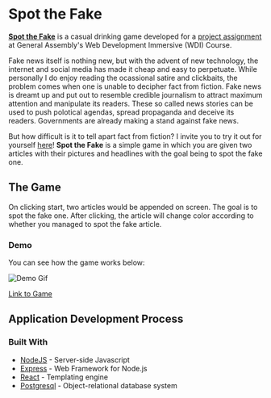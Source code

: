 # Spot the Fake
[**Spot the Fake**](https://spot-the-fake.herokuapp.com/) is a casual drinking game developed for a [project assignment](https://github.com/wdi-sg/wdi-16-collosal-banana/tree/master/project-2) at General Assembly's Web Development Immersive (WDI) Course.

Fake news itself is nothing new, but with the advent of new technology, the internet and social media has made it cheap and easy to perpetuate. While personally I do enjoy reading the ocassional satire and clickbaits, the problem comes when one is unable to decipher fact from fiction. Fake news is dreamt up and put out to resemble credible journalism to attract maximum attention and manipulate its readers. These so called news stories can be used to push polotical agendas, spread propaganda and deceive its readers. Governments are already making a stand against fake news.

But how difficult is it to tell apart fact from fiction? I invite you to try it out for yourself [here](https://spot-the-fake.herokuapp.com/)! **Spot the Fake** is a simple game in which you are given two articles with their pictures and headlines with the goal being to spot the fake one.

## The Game
On clicking start, two articles would be appended on screen. The goal is to spot the fake one. After clicking, the article will change color according to whether you managed to spot the fake article. 

### Demo
You can see how the game works below:

![Demo Gif](https://github.com/chrismintan/Spot-the-Fake/blob/master/public/demo.gif)

[Link to Game](https://spot-the-fake.herokuapp.com/) 

## Application Development Process
### Built With
* [NodeJS](http://nodejs.org) - Server-side Javascript
* [Express](https://expressjs.com/) - Web Framework for Node.js
* [React](https://reactjs.org/) - Templating engine
* [Postgresql](https://www.postgresql.org/) - Object-relational database system







